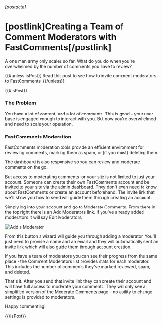 ###### [postdate]
# [postlink]Creating a Team of Comment Moderators with FastComments[/postlink]

A one man army only scales so far. What do you do when you're overwhelmed by the number of comments you have to review?

{{#unless isPost}}
Read this post to see how to invite comment moderators to FastComments.
{{/unless}}

{{#isPost}}
### The Problem

You have a lot of content, and a lot of comments. This is good - your user base is engaged enough to interact with you. But now you're overwhelmed
and need to scale your operation.

### FastComments Moderation

FastComments moderation tools provide an efficient environment for reviewing comments, marking them as spam, or (if you must) deleting them.

The dashboard is also responsive so you can review and moderate comments on the go.

But access to moderating comments for your site is not limited to just your account. Someone can create their own FastComments account and be invited
to your site via the admin dashboard. They don't even need to know about FastComments or create an account beforehand. The invite link that we'll show you
how to send will guide them through creating an account.

Simply log into your account and go to Moderate Comments. From there in the top right there is an Add Moderators link. If you've already added moderators it
will say Edit Moderators.

<img 
    src="images/fc-add-moderator.png"
    alt="Add a Moderator"
    title="Add a Moderator"
    class='lozad' />

From this button a wizard will guide you through adding a moderator. You'll just need to provide a name and an email and they will automatically sent
an invite link which will also guide them through account creation.

If you have a team of moderators you can see their progress from the same place - the Comment Moderators list provides stats for each moderator. This includes
the number of comments they've marked reviewed, spam, and deleted.

That's it. After you send that invite link they can create their account and will have full access to moderate your comments. They will only see a simplified
version of the Moderate Comments page - no ability to change settings is provided to moderators.

Happy commenting!

{{/isPost}}
